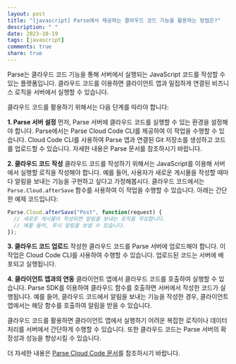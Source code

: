 ```yaml
---
layout: post
title: "[javascript] Parse에서 제공하는 클라우드 코드 기능을 활용하는 방법은?"
description: " "
date: 2023-10-19
tags: [javascript]
comments: true
share: true
---
```

Parse는 클라우드 코드 기능을 통해 서버에서 실행되는 JavaScript 코드를 작성할 수 있는 플랫폼입니다. 클라우드 코드를 이용하면 클라이언트 앱과 밀접하게 연결된 비즈니스 로직을 서버에서 실행할 수 있습니다.

클라우드 코드를 활용하기 위해서는 다음 단계를 따라야 합니다:

**1. Parse 서버 설정**
먼저, Parse 서버에 클라우드 코드를 실행할 수 있는 환경을 설정해야 합니다. Parse에서는 Parse Cloud Code CLI를 제공하여 이 작업을 수행할 수 있습니다. Cloud Code CLI를 사용하여 Parse 앱과 연결된 Git 저장소를 생성하고 코드를 업로드할 수 있습니다. 자세한 내용은 Parse 문서를 참조하시기 바랍니다.

**2. 클라우드 코드 작성**
클라우드 코드를 작성하기 위해서는 JavaScript를 이용해 서버에서 실행할 로직을 작성해야 합니다. 예를 들어, 사용자가 새로운 게시물을 작성할 때마다 알림을 보내는 기능을 구현하고 싶다고 가정해봅시다. 클라우드 코드에서는 `Parse.Cloud.afterSave` 함수를 사용하여 이 작업을 수행할 수 있습니다. 아래는 간단한 예제 코드입니다:

```javascript
Parse.Cloud.afterSave("Post", function(request) {
  // 새로운 게시물이 작성되면 알림을 보내는 로직을 작성합니다.
  // 예를 들어, 푸시 알림을 보낼 수 있습니다.
});
```

**3. 클라우드 코드 업로드**
작성한 클라우드 코드를 Parse 서버에 업로드해야 합니다. 이 작업은 Cloud Code CLI를 사용하여 수행할 수 있습니다. 업로드된 코드는 서버에 배포되고 실행됩니다.

**4. 클라이언트 앱과의 연동**
클라이언트 앱에서 클라우드 코드를 호출하여 실행할 수 있습니다. Parse SDK를 이용하여 클라우드 함수를 호출하면 서버에서 작성한 코드가 실행됩니다. 예를 들어, 클라우드 코드에서 알림을 보내는 기능을 작성한 경우, 클라이언트 앱에서는 해당 함수를 호출하여 알림을 받을 수 있습니다.

클라우드 코드를 활용하면 클라이언트 앱에서 실행하기 어려운 복잡한 로직이나 데이터 처리를 서버에서 간단하게 수행할 수 있습니다. 또한 클라우드 코드는 Parse 서버의 확장성과 성능을 향상시킬 수 있습니다.

더 자세한 내용은 [Parse Cloud Code 문서](https://docs.parseplatform.org/cloudcode/guide/)를 참조하시기 바랍니다.